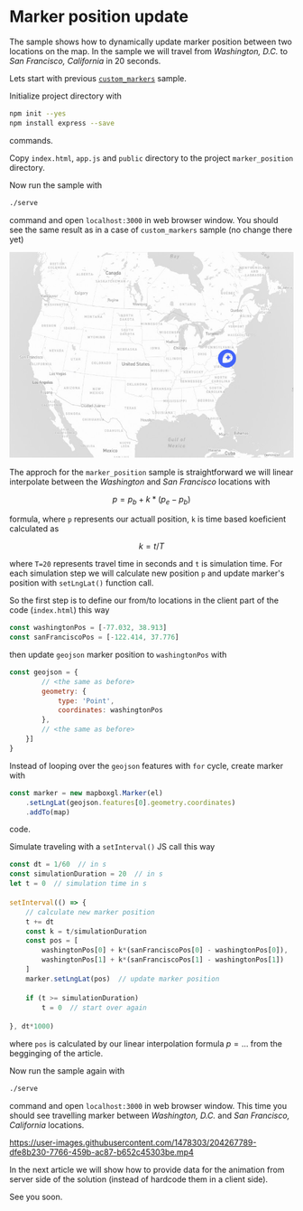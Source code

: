 # Marker position update

The sample shows how to dynamically update marker position between two locations on the map. In the sample we will travel from *Washington, D.C.* to *San Francisco, California* in 20 seconds.

Lets start with previous [`custom_markers`](https://github.com/sansajn/jstest/tree/main/node/mapbox/custom_markers) sample.

Initialize project directory with

```bash
npm init --yes
npm install express --save
```

commands.

Copy `index.html`, `app.js` and `public` directory to the project `marker_position` directory.

Now run the sample with

```bash
./serve
```

command and open `localhost:3000` in web browser window. You should see the same result as in a case of `custom_markers` sample (no change there yet)

![Map view with marker on the screen](docs/map_with_marker.jpg)


The approch for the `marker_position` sample is straightforward we will linear interpolate between the *Washington* and *San Francisco* locations with 

```math
p = p_b + k*(p_e - p_b)
```

formula, where `p` represents our actuall position, `k` is time based koeficient calculated as 

```math
k=t/T
``` 

where `T=20` represents travel time in seconds and `t` is simulation time. For each simulation step we will calculate new position `p` and update marker's position with `setLngLat()` function call.

So the first step is to define our from/to locations in the client part of the code (`index.html`) this way

```js
const washingtonPos = [-77.032, 38.913]
const sanFranciscoPos = [-122.414, 37.776]
```

then update `geojson` marker position to `washingtonPos` with

```js
const geojson = {
		// <the same as before>
		geometry: {
			type: 'Point',
			coordinates: washingtonPos
		},
		// <the same as before>
	}]
}
```

Instead of looping over the `geojson` features with `for` cycle, create marker with 

```js
const marker = new mapboxgl.Marker(el)
	.setLngLat(geojson.features[0].geometry.coordinates)
	.addTo(map)
```

code. 

Simulate traveling with a `setInterval()` JS call this way

```js
const dt = 1/60  // in s
const simulationDuration = 20  // in s
let t = 0  // simulation time in s

setInterval(() => {
	// calculate new marker position
	t += dt
	const k = t/simulationDuration
	const pos = [
		washingtonPos[0] + k*(sanFranciscoPos[0] - washingtonPos[0]),
		washingtonPos[1] + k*(sanFranciscoPos[1] - washingtonPos[1])
	]
	marker.setLngLat(pos)  // update marker position

	if (t >= simulationDuration)
		t = 0  // start over again

}, dt*1000)
```

where `pos` is calculated by our linear interpolation formula $p=\dots$ from the begginging of the article.

Now run the sample again with

```bash
./serve
```

command and open `localhost:3000` in web browser window. This time you should see travelling marker between *Washington, D.C.* and *San Francisco, California* locations.

https://user-images.githubusercontent.com/1478303/204267789-dfe8b230-7766-459b-ac87-b652c45303be.mp4

In the next article we will show how to provide data for  the animation from server side of the solution (instead of hardcode them in a client side).

See you soon.
